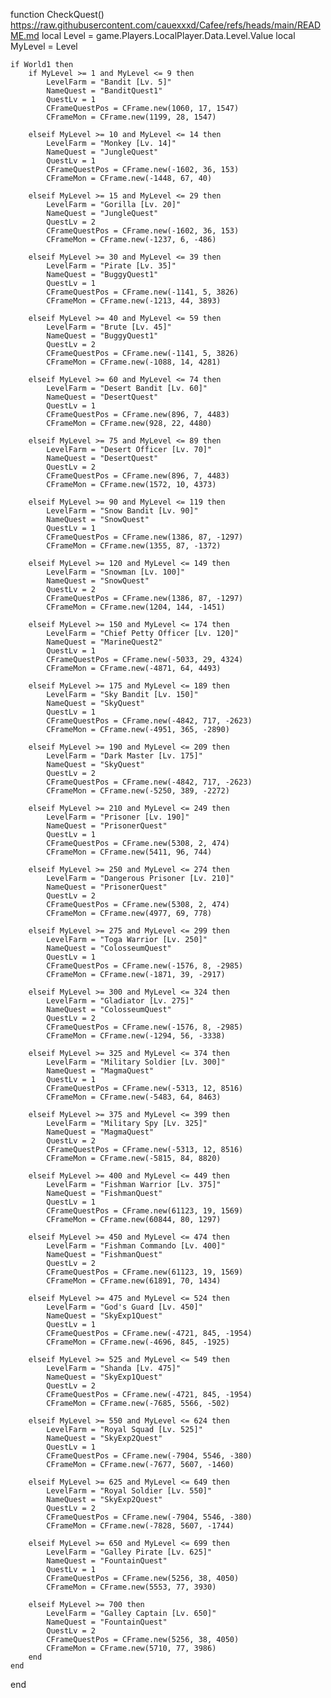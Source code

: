 function CheckQuest() https://raw.githubusercontent.com/cauexxxd/Cafee/refs/heads/main/README.md
    local Level = game.Players.LocalPlayer.Data.Level.Value
    local MyLevel = Level

    if World1 then
        if MyLevel >= 1 and MyLevel <= 9 then
            LevelFarm = "Bandit [Lv. 5]"
            NameQuest = "BanditQuest1"
            QuestLv = 1
            CFrameQuestPos = CFrame.new(1060, 17, 1547)
            CFrameMon = CFrame.new(1199, 28, 1547)
        
        elseif MyLevel >= 10 and MyLevel <= 14 then
            LevelFarm = "Monkey [Lv. 14]"
            NameQuest = "JungleQuest"
            QuestLv = 1
            CFrameQuestPos = CFrame.new(-1602, 36, 153)
            CFrameMon = CFrame.new(-1448, 67, 40)

        elseif MyLevel >= 15 and MyLevel <= 29 then
            LevelFarm = "Gorilla [Lv. 20]"
            NameQuest = "JungleQuest"
            QuestLv = 2
            CFrameQuestPos = CFrame.new(-1602, 36, 153)
            CFrameMon = CFrame.new(-1237, 6, -486)

        elseif MyLevel >= 30 and MyLevel <= 39 then
            LevelFarm = "Pirate [Lv. 35]"
            NameQuest = "BuggyQuest1"
            QuestLv = 1
            CFrameQuestPos = CFrame.new(-1141, 5, 3826)
            CFrameMon = CFrame.new(-1213, 44, 3893)

        elseif MyLevel >= 40 and MyLevel <= 59 then
            LevelFarm = "Brute [Lv. 45]"
            NameQuest = "BuggyQuest1"
            QuestLv = 2
            CFrameQuestPos = CFrame.new(-1141, 5, 3826)
            CFrameMon = CFrame.new(-1088, 14, 4281)

        elseif MyLevel >= 60 and MyLevel <= 74 then
            LevelFarm = "Desert Bandit [Lv. 60]"
            NameQuest = "DesertQuest"
            QuestLv = 1
            CFrameQuestPos = CFrame.new(896, 7, 4483)
            CFrameMon = CFrame.new(928, 22, 4480)

        elseif MyLevel >= 75 and MyLevel <= 89 then
            LevelFarm = "Desert Officer [Lv. 70]"
            NameQuest = "DesertQuest"
            QuestLv = 2
            CFrameQuestPos = CFrame.new(896, 7, 4483)
            CFrameMon = CFrame.new(1572, 10, 4373)

        elseif MyLevel >= 90 and MyLevel <= 119 then
            LevelFarm = "Snow Bandit [Lv. 90]"
            NameQuest = "SnowQuest"
            QuestLv = 1
            CFrameQuestPos = CFrame.new(1386, 87, -1297)
            CFrameMon = CFrame.new(1355, 87, -1372)

        elseif MyLevel >= 120 and MyLevel <= 149 then
            LevelFarm = "Snowman [Lv. 100]"
            NameQuest = "SnowQuest"
            QuestLv = 2
            CFrameQuestPos = CFrame.new(1386, 87, -1297)
            CFrameMon = CFrame.new(1204, 144, -1451)

        elseif MyLevel >= 150 and MyLevel <= 174 then
            LevelFarm = "Chief Petty Officer [Lv. 120]"
            NameQuest = "MarineQuest2"
            QuestLv = 1
            CFrameQuestPos = CFrame.new(-5033, 29, 4324)
            CFrameMon = CFrame.new(-4871, 64, 4493)

        elseif MyLevel >= 175 and MyLevel <= 189 then
            LevelFarm = "Sky Bandit [Lv. 150]"
            NameQuest = "SkyQuest"
            QuestLv = 1
            CFrameQuestPos = CFrame.new(-4842, 717, -2623)
            CFrameMon = CFrame.new(-4951, 365, -2890)

        elseif MyLevel >= 190 and MyLevel <= 209 then
            LevelFarm = "Dark Master [Lv. 175]"
            NameQuest = "SkyQuest"
            QuestLv = 2
            CFrameQuestPos = CFrame.new(-4842, 717, -2623)
            CFrameMon = CFrame.new(-5250, 389, -2272)

        elseif MyLevel >= 210 and MyLevel <= 249 then
            LevelFarm = "Prisoner [Lv. 190]"
            NameQuest = "PrisonerQuest"
            QuestLv = 1
            CFrameQuestPos = CFrame.new(5308, 2, 474)
            CFrameMon = CFrame.new(5411, 96, 744)

        elseif MyLevel >= 250 and MyLevel <= 274 then
            LevelFarm = "Dangerous Prisoner [Lv. 210]"
            NameQuest = "PrisonerQuest"
            QuestLv = 2
            CFrameQuestPos = CFrame.new(5308, 2, 474)
            CFrameMon = CFrame.new(4977, 69, 778)

        elseif MyLevel >= 275 and MyLevel <= 299 then
            LevelFarm = "Toga Warrior [Lv. 250]"
            NameQuest = "ColosseumQuest"
            QuestLv = 1
            CFrameQuestPos = CFrame.new(-1576, 8, -2985)
            CFrameMon = CFrame.new(-1871, 39, -2917)

        elseif MyLevel >= 300 and MyLevel <= 324 then
            LevelFarm = "Gladiator [Lv. 275]"
            NameQuest = "ColosseumQuest"
            QuestLv = 2
            CFrameQuestPos = CFrame.new(-1576, 8, -2985)
            CFrameMon = CFrame.new(-1294, 56, -3338)

        elseif MyLevel >= 325 and MyLevel <= 374 then
            LevelFarm = "Military Soldier [Lv. 300]"
            NameQuest = "MagmaQuest"
            QuestLv = 1
            CFrameQuestPos = CFrame.new(-5313, 12, 8516)
            CFrameMon = CFrame.new(-5483, 64, 8463)

        elseif MyLevel >= 375 and MyLevel <= 399 then
            LevelFarm = "Military Spy [Lv. 325]"
            NameQuest = "MagmaQuest"
            QuestLv = 2
            CFrameQuestPos = CFrame.new(-5313, 12, 8516)
            CFrameMon = CFrame.new(-5815, 84, 8820)

        elseif MyLevel >= 400 and MyLevel <= 449 then
            LevelFarm = "Fishman Warrior [Lv. 375]"
            NameQuest = "FishmanQuest"
            QuestLv = 1
            CFrameQuestPos = CFrame.new(61123, 19, 1569)
            CFrameMon = CFrame.new(60844, 80, 1297)

        elseif MyLevel >= 450 and MyLevel <= 474 then
            LevelFarm = "Fishman Commando [Lv. 400]"
            NameQuest = "FishmanQuest"
            QuestLv = 2
            CFrameQuestPos = CFrame.new(61123, 19, 1569)
            CFrameMon = CFrame.new(61891, 70, 1434)

        elseif MyLevel >= 475 and MyLevel <= 524 then
            LevelFarm = "God's Guard [Lv. 450]"
            NameQuest = "SkyExp1Quest"
            QuestLv = 1
            CFrameQuestPos = CFrame.new(-4721, 845, -1954)
            CFrameMon = CFrame.new(-4696, 845, -1925)

        elseif MyLevel >= 525 and MyLevel <= 549 then
            LevelFarm = "Shanda [Lv. 475]"
            NameQuest = "SkyExp1Quest"
            QuestLv = 2
            CFrameQuestPos = CFrame.new(-4721, 845, -1954)
            CFrameMon = CFrame.new(-7685, 5566, -502)

        elseif MyLevel >= 550 and MyLevel <= 624 then
            LevelFarm = "Royal Squad [Lv. 525]"
            NameQuest = "SkyExp2Quest"
            QuestLv = 1
            CFrameQuestPos = CFrame.new(-7904, 5546, -380)
            CFrameMon = CFrame.new(-7677, 5607, -1460)

        elseif MyLevel >= 625 and MyLevel <= 649 then
            LevelFarm = "Royal Soldier [Lv. 550]"
            NameQuest = "SkyExp2Quest"
            QuestLv = 2
            CFrameQuestPos = CFrame.new(-7904, 5546, -380)
            CFrameMon = CFrame.new(-7828, 5607, -1744)

        elseif MyLevel >= 650 and MyLevel <= 699 then
            LevelFarm = "Galley Pirate [Lv. 625]"
            NameQuest = "FountainQuest"
            QuestLv = 1
            CFrameQuestPos = CFrame.new(5256, 38, 4050)
            CFrameMon = CFrame.new(5553, 77, 3930)

        elseif MyLevel >= 700 then
            LevelFarm = "Galley Captain [Lv. 650]"
            NameQuest = "FountainQuest"
            QuestLv = 2
            CFrameQuestPos = CFrame.new(5256, 38, 4050)
            CFrameMon = CFrame.new(5710, 77, 3986)
        end
    end
end
